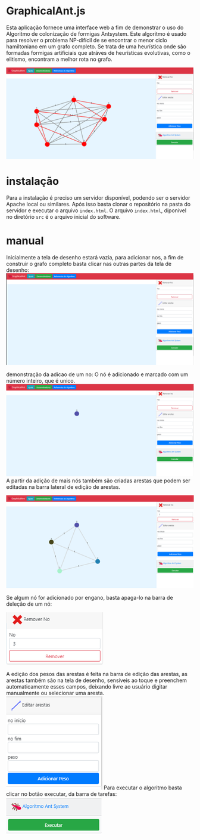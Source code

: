 # GraphicalAnt.js

Esta aplicação fornece uma interface web a fim de demonstrar o uso do Algoritmo de colonização de formigas Antsystem. Este algoritmo é usado para resolver o problema NP-difícil de se encontrar o menor ciclo hamiltoniano em um grafo completo. Se trata de uma heurística onde são formadas formigas artificiais que atráves de heurísticas evolutivas, como o elitismo, encontram a melhor rota no grafo. 

![software](https://github.com/SergioNoivak/GraphicalAnt.js/blob/master/img/foto1.PNG)

# instalação

Para a instalação é preciso um servidor disponível, podendo ser o servidor Apache local ou similares. Após isso basta clonar o repositório na pasta do servidor e executar o arquivo `index.html`. O arquivo `index.html`, diponível no diretório `src` é o arquivo inicial do software.

# manual

Inicialmente a tela de desenho estará vazia, para adicionar nos, a fim de construir o grafo completo basta clicar nas outras partes da tela de desenho:
![software](https://github.com/SergioNoivak/GraphicalAnt.js/blob/master/img/foto2.PNG)



demonstração da adicao de um no:
O nó é adicionado e marcado com um número inteiro, que é unico.
![software](https://github.com/SergioNoivak/GraphicalAnt.js/blob/master/img/foto3.PNG)
A partir da adição de mais nós também são criadas arestas que podem ser editadas na barra lateral de edição de arestas.

![software](https://github.com/SergioNoivak/GraphicalAnt.js/blob/master/img/foto4.PNG)

Se algum nó for adicionado por engano, basta apaga-lo na barra de deleção de um nó:

![software](https://github.com/SergioNoivak/GraphicalAnt.js/blob/master/img/foto5.PNG)

A edição dos pesos das arestas é feita na barra de edição das arestas, as arestas também são na tela de desenho, sensíveis ao toque e preenchem automaticamente esses campos, deixando livre ao usuário digitar manualmente ou selecionar uma aresta.
![software](https://github.com/SergioNoivak/GraphicalAnt.js/blob/master/img/foto6.PNG)
Para executar o algoritmo basta clicar no botão executar, da barra de tarefas:
![software](https://github.com/SergioNoivak/GraphicalAnt.js/blob/master/img/foto7.PNG)

